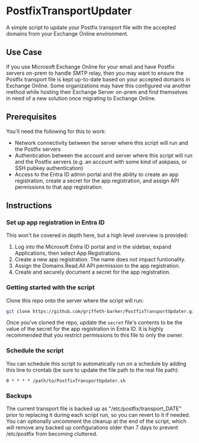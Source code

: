 # PostfixTransportUpdater
A simple script to update your Postfix transport file with the accepted domains from your Exchange Online environment.

## Use Case
If you use Microsoft Exchange Online for your email and have Postfix servers on-prem to handle SMTP relay, then you may want to ensure the Postfix transport file is kept up-to-date based on your accepted domains in Exchange Online. Some organizations may have this configured via another method while hosting their Exchange Server on-prem and find themselves in need of a new solution once migrating to Exchange Online.

## Prerequisites
You'll need the following for this to work:  
  - Network connectivity between the server where this script will run and the Postfix servers
  - Authentication between the account and server where this script will run and the Postfix servers (e.g. an account with some kind of askpass, or SSH pubkey authentication)
  - Access to the Entra ID admin portal and the ability to create an app registration, create a secret for the app registration, and assign API permissions to that app registration

## Instructions
### Set up app registration in Entra ID  
This won't be covered in depth here, but a high level overview is provided:
  1. Log into the Microsoft Entra ID portal and in the sidebar, expand Applications, then select App Registrations.  
  2. Create a new app registration. The name does not impact funtionality.
  3. Assign the Domains.Read.All API permission to the app registration.
  4. Create and securely document a secret for the app registration.

### Getting started with the script
Clone this repo onto the server where the script will run:  
```bash
git clone https://github.com/griffeth-barker/PostfixTransportUpdater.git
```

Once you've cloned the repo, update the `secret` file's contents to be the value of the secret for the app registration in Entra ID.
It is highly recommended that you restrict permissions to this file to only the owner.

### Schedule the script
You can schedule this script to automatically run on a schedule by adding this line to crontab (be sure to update the file path to the real file path):
```
0 * * * * /path/to/PostfixTransportUpdater.sh
```

### Backups
The current transport file is backed up as "/etc/postfix/transport_DATE" prior to replacing it during each script run, so you can revert to it if needed.
You can optionally uncomment the cleanup at the end of the script, which will remove any backed up configurations older than 7 days to prevent /etc/postfix from becoming cluttered.
